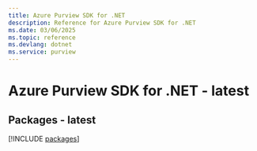 ```yaml
---
title: Azure Purview SDK for .NET
description: Reference for Azure Purview SDK for .NET
ms.date: 03/06/2025
ms.topic: reference
ms.devlang: dotnet
ms.service: purview
---
```

# Azure Purview SDK for .NET - latest
## Packages - latest
[!INCLUDE [packages](purview-index.md)]